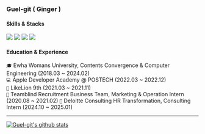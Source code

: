 ### Guel-git ( Ginger )

#### Skills & Stacks

<img src="https://img.shields.io/badge/Swift-4776FB?&logo=Swift&logoColor=white"/> <img src="https://img.shields.io/badge/Figma-4776FB?&logo=Figma&logoColor=white"/> <img src="https://img.shields.io/badge/Notion-4776FB?&logo=Notion&logoColor=white"/> <img src="https://img.shields.io/badge/Slack-4776FB?&logo=Slack&logoColor=white"/><br />

#### Education & Experience
<code>🎓</code> Ewha Womans University, Contents Convergence & Computer Engineering (2018.03 ~ 2024.02)<br/>
<code>💻</code> Apple Developer Academy @ POSTECH (2022.03 ~ 2022.12)<br/>
<code>🦁</code> LikeLion 9th (2021.03 ~ 2021.11)<br/>
<code>💼</code> Teamblind Recruitment Business Team, Marketing & Operation Intern (2020.08 ~ 2021.02)
<code>💼</code> Deloitte Consulting HR Transformation, Consulting Intern (2024.10 ~ 2025.01)
<hr/>

[![Guel-git's github stats](https://github-readme-stats-sigma-five.vercel.app/api?username=Guel-git&count_private=true&hide_title=true&custom_title=Guel-git&nbsp;&bg_color=30,4776FB,648BF9&title_color=FFFFFF&text_color=FFFFFF)](https://github.com/anuraghazra/github-readme-stats)
